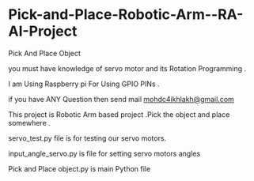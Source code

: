 # Pick-and-Place-Robotic-Arm--RA-AI-Project
Pick And Place Object 

you must have knowledge of servo motor and its Rotation Programming .

I am Using Raspberry pi For Using GPIO PINs .

if you have ANY Question then send mail mohdc4ikhlakh@gmail.com

This project is Robotic Arm based project .Pick the object and place somewhere .

servo_test.py file is for testing our servo motors.

input_angle_servo.py is file for setting servo motors angles

Pick and Place object.py is main  Python file
